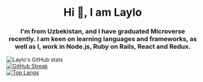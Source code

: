 <h1 align="center">Hi 👋, I am Laylo</h1>
<h3 align="center">I'm from Uzbekistan, and I have graduated Microverse recently. I am keen on learning languages and frameworks, as well as I, work in Node.js, Ruby on Rails, React and Redux.</h3>

![Laylo's GitHub stats](https://github-readme-stats.vercel.app/api?username=Laylo309&show_icons=true&theme=radical)                     
[![GitHub Streak](https://github-readme-streak-stats.herokuapp.com/?user=Laylo309&theme=radical)](https://git.io/streak-stats)                        
[![Top Langs](https://github-readme-stats.vercel.app/api/top-langs/?username=laylo309&layout=compact&theme=radical)](https://github.com/anuraghazra/github-readme-stats)









